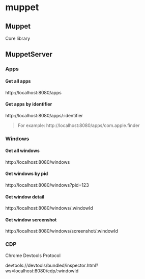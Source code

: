 # muppet

## Muppet

Core library

## MuppetServer

### Apps

#### Get all apps

http://localhost:8080/apps

#### Get apps by identifier

http://localhost:8080/apps/:identifier
> For example: http://localhost:8080/apps/com.apple.finder

### Windows

#### Get all windows

http://localhost:8080/windows

#### Get windows by pid

http://localhost:8080/windows?pid=123

#### Get window detail

http://localhost:8080/windows/:windowId

#### Get window screenshot

http://localhost:8080/windows/screenshot/:windowId

### CDP

Chrome Devtools Protocol

devtools://devtools/bundled/inspector.html?ws=localhost:8080/cdp/:windowId

